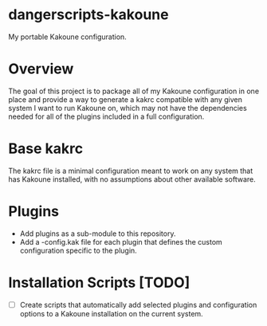 # dangerscripts-kakoune
My portable Kakoune configuration.

# Overview

The goal of this project is to package all of my Kakoune configuration in one place
and provide a way to generate a kakrc compatible with any given system I want to
run Kakoune on, which may not have the dependencies needed for all of the plugins
included in a full configuration.

# Base kakrc

The kakrc file is a minimal configuration meant to work on any system that has Kakoune
installed, with no assumptions about other available software.

# Plugins

- Add plugins as a sub-module to this repository.
- Add a <plugin-name>-config.kak file for each plugin that defines the custom
  configuration specific to the plugin.

# Installation Scripts [TODO]

- [ ] Create scripts that automatically add selected plugins and configuration options
      to a Kakoune installation on the current system.

